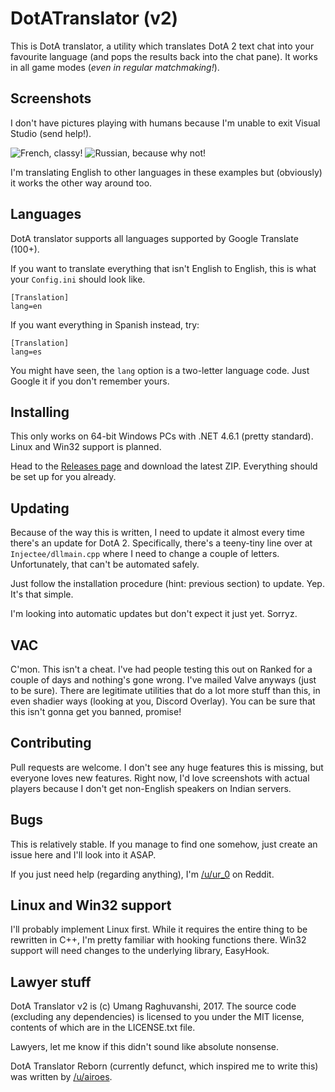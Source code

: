 # DotATranslator (v2)

This is DotA translator, a utility which translates DotA 2 text chat into your 
favourite language (and pops the results back into the chat pane). It works
in all game modes (*even in regular matchmaking!*).

## Screenshots

I don't have pictures playing with humans because I'm unable to exit 
Visual Studio (send help!).

![French, classy!](https://i.imgur.com/oQb0cxg.jpg)
![Russian, because why not!](https://i.imgur.com/SEJ2KxW.jpg)

I'm translating English to other languages in these examples but (obviously) it
works the other way around too.

## Languages

DotA translator supports all languages supported by Google Translate (100+).

If you want to translate everything that isn't English to English, this is what
your `Config.ini` should look like.

```
[Translation]
lang=en
```

If you want everything in Spanish instead, try:

```
[Translation]
lang=es
```

You might have seen, the `lang` option is a two-letter language code. Just
Google it if you don't remember yours.

## Installing

This only works on 64-bit Windows PCs with .NET 4.6.1 (pretty standard). Linux
and Win32 support is planned.

Head to the [Releases page](https://github.com/ur0/DotATranslator/releases) and
download the latest ZIP. Everything should be set up for you already.

## Updating

Because of the way this is written, I need to update it almost
every time there's an update for DotA 2. Specifically, there's a
teeny-tiny line over at `Injectee/dllmain.cpp` where I need to change a couple 
of letters.
Unfortunately, that can't be automated safely.

Just follow the installation procedure (hint: previous section) to update. Yep.
It's that simple.

I'm looking into automatic updates but don't expect it just yet. Sorryz.

## VAC

C'mon. This isn't a cheat. I've had people testing this out on Ranked for a
couple of days and nothing's gone wrong. I've mailed Valve anyways
(just to be sure). There are legitimate utilities that do a lot more stuff
than this, in even shadier ways (looking at you, Discord Overlay). You can
be sure that this isn't gonna get you banned, promise!

## Contributing

Pull requests are welcome. I don't see any huge features this is missing, but
everyone loves new features. Right now, I'd love screenshots with actual
players because I don't get non-English speakers on Indian servers.

## Bugs

This is relatively stable. If you manage to find one somehow, just create an
issue here and I'll look into it ASAP.

If you just need help (regarding anything), 
I'm [/u/ur_0](https://reddit.com/ur_0) on Reddit.

## Linux and Win32 support

I'll probably implement Linux first. While it requires the entire thing to be
rewritten in C++, I'm pretty familiar with hooking functions there. Win32
support will need changes to the underlying library, EasyHook.

## Lawyer stuff

DotA Translator v2 is (c) Umang Raghuvanshi, 2017. The source code (excluding
any dependencies) is licensed to you under the MIT license, contents of which
are in the LICENSE.txt file.

Lawyers, let me know if this didn't sound like absolute nonsense.

DotA Translator Reborn (currently defunct, which inspired me to write this) was
written by [/u/airoes](https://reddit.com/user/airoes).